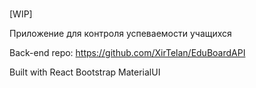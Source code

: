 # 

[WIP]

Приложение для контроля успеваемости учащихся 

Back-end repo: https://github.com/XirTelan/EduBoardAPI

Built with
React
Bootstrap
MaterialUI

